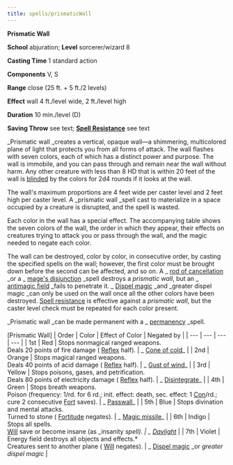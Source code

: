 ```yaml
---
title: spells/prismaticWall
---
```

 **Prismatic Wall**

**School** abjuration; **Level** sorcerer/wizard 8

**Casting Time** 1 standard action

**Components** V, S

**Range** close (25 ft. + 5 ft./2 levels)

**Effect** wall 4 ft./level wide, 2 ft./level high

**Duration** 10 min./level (D)

**Saving Throw** see text; **[Spell Resistance](../glossary#_spell-resistance)** see text

_Prismatic wall _creates a vertical, opaque wall—a shimmering, multicolored plane of light that protects you from all forms of attack. The wall flashes with seven colors, each of which has a distinct power and purpose. The wall is immobile, and you can pass through and remain near the wall without harm. Any other creature with less than 8 HD that is within 20 feet of the wall is [blinded](../glossary#_blinded) by the colors for 2d4 rounds if it looks at the wall.

The wall's maximum proportions are 4 feet wide per caster level and 2 feet high per caster level. A _prismatic wall _spell cast to materialize in a space occupied by a creature is disrupted, and the spell is wasted.

Each color in the wall has a special effect. The accompanying table shows the seven colors of the wall, the order in which they appear, their effects on creatures trying to attack you or pass through the wall, and the magic needed to negate each color.

The wall can be destroyed, color by color, in consecutive order, by casting the specified spells on the wall; however, the first color must be brought down before the second can be affected, and so on. A _ [rod of cancellation](../magicItems/rods#_rod-of-cancellation) _or a _ [mage's disjunction](mageSDisjunction#_mage-s-disjunction) _spell destroys a _prismatic wall_, but an _ [antimagic field](antimagicField#_antimagic-field) _fails to penetrate it. _ [Dispel magic](dispelMagic#_dispel-magic) _and _greater dispel magic _can only be used on the wall once all the other colors have been destroyed. [Spell resistance](../glossary#_spell-resistance) is effective against a _prismatic wall_, but the caster level check must be repeated for each color present.

_Prismatic wall _can be made permanent with a _ [permanency](permanency#_permanency) _spell.

[Prismatic Wall]
| Order | Color | Effect of Color | Negated by |
| --- | --- | --- | --- |
| 1st | Red | Stops nonmagical ranged weapons.  
 Deals 20 points of fire damage ( [Reflex](../combat#_reflex) half). | _ [Cone of cold](coneOfCold#_cone-of-cold)_ |
| 2nd | Orange | Stops magical ranged weapons.  
Deals 40 points of acid damage ( [Reflex](../combat#_reflex) half). | _ [Gust of wind](gustOfWind#_gust-of-wind)_ |
| 3rd | Yellow | Stops poisons, gases, and petrification.  
Deals 80 points of electricity damage ( [Reflex](../combat#_reflex) half). | _ [Disintegrate](disintegrate#_disintegrate)_ |
| 4th | Green | Stops breath weapons.  
Poison (frequency: 1/rd. for 6 rd.; init. effect: death, sec. effect: 1 [Con](../gettingStarted#_constitution)/rd.; cure 2 consecutive [Fort](../combat#_fortitude) saves). | _ [Passwall](passwall#_passwall)_ |
| 5th | Blue | Stops divination and mental attacks.  
Turned to stone ( [Fortitude](../combat#_fortitude) negates). | _ [Magic missile](magicMissile#_magic-missile)_ |
| 6th | Indigo | Stops all spells.  
 [Will](../combat#_will) save or become insane (as _insanity _spell). | _ [Daylight](daylight#_daylight)_ |
| 7th | Violet | Energy field destroys all objects and effects.\*  
Creatures sent to another plane ( [Will](../combat#_will) negates). | _ [Dispel magic](dispelMagic#_dispel-magic) _or _greater dispel magic_ |

